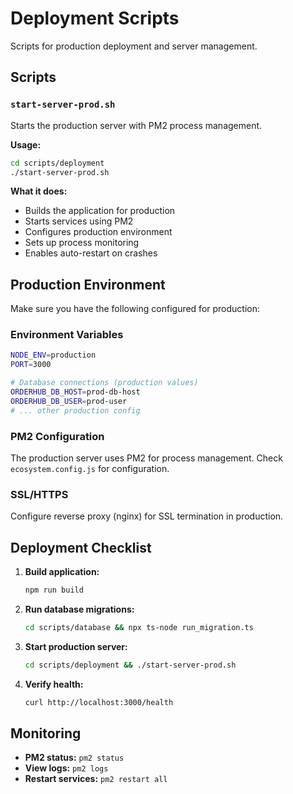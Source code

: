 # Deployment Scripts

Scripts for production deployment and server management.

## Scripts

### `start-server-prod.sh`
Starts the production server with PM2 process management.

**Usage:**
```bash
cd scripts/deployment
./start-server-prod.sh
```

**What it does:**
- Builds the application for production
- Starts services using PM2
- Configures production environment
- Sets up process monitoring
- Enables auto-restart on crashes

## Production Environment

Make sure you have the following configured for production:

### Environment Variables
```bash
NODE_ENV=production
PORT=3000

# Database connections (production values)
ORDERHUB_DB_HOST=prod-db-host
ORDERHUB_DB_USER=prod-user
# ... other production config
```

### PM2 Configuration
The production server uses PM2 for process management. Check `ecosystem.config.js` for configuration.

### SSL/HTTPS
Configure reverse proxy (nginx) for SSL termination in production.

## Deployment Checklist

1. **Build application:**
   ```bash
   npm run build
   ```

2. **Run database migrations:**
   ```bash
   cd scripts/database && npx ts-node run_migration.ts
   ```

3. **Start production server:**
   ```bash
   cd scripts/deployment && ./start-server-prod.sh
   ```

4. **Verify health:**
   ```bash
   curl http://localhost:3000/health
   ```

## Monitoring

- **PM2 status:** `pm2 status`
- **View logs:** `pm2 logs`
- **Restart services:** `pm2 restart all`
